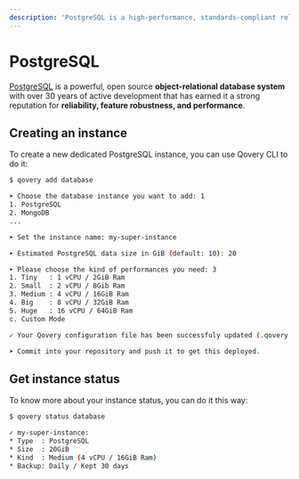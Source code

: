 ```yaml
---
description: 'PostgreSQL is a high-performance, standards-compliant relational SQL database.'
---
```


# PostgreSQL

[PostgreSQL](https://www.postgresql.org/) is a powerful, open source **object-relational database system** with over 30 years of active development that has earned it a strong reputation for **reliability, feature robustness, and performance**.

## Creating an instance

To create a new dedicated PostgreSQL instance, you can use Qovery CLI to do it:

```bash
$ qovery add database

➤ Choose the database instance you want to add: 1
1. PostgreSQL
2. MongoDB
...

➤ Set the instance name: my-super-instance

➤ Estimated PostgreSQL data size in GiB (default: 10): 20

➤ Please choose the kind of performances you need: 3
1. Tiny   : 1 vCPU / 2GiB Ram
2. Small  : 2 vCPU / 8Gib Ram
3. Medium : 4 vCPU / 16GiB Ram
4. Big    : 8 vCPU / 32GiB Ram
5. Huge   : 16 vCPU / 64GiB Ram
c. Custom Mode

✓ Your Qovery configuration file has been successfuly updated (.qovery.yml)!

➤ Commit into your repository and push it to get this deployed.
```

## Get instance status

To know more about your instance status, you can do it this way:

```bash
$ qovery status database

✓ my-super-instance:
* Type  : PostgreSQL
* Size  : 20GiB
* Kind  : Medium (4 vCPU / 16GiB Ram)
* Backup: Daily / Kept 30 days
```







